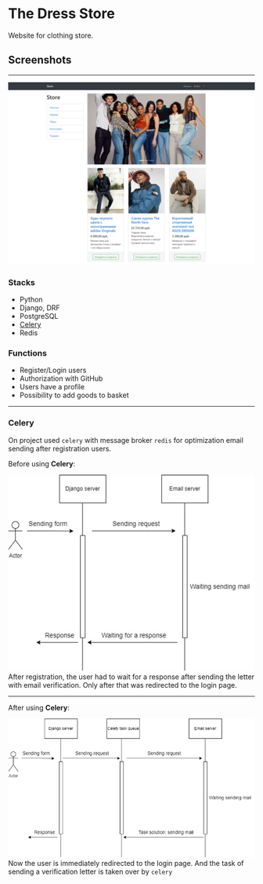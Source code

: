 # The Dress Store
Website for clothing store.
## Screenshots
___
![Thumbnail](Documents/products-photo.jpg)
### Stacks
+ Python
+ Django, DRF
+ PostgreSQL
+ [Celery](#Celery)
+ Redis
### Functions
+ Register/Login users
+ Authorization with GitHub
+ Users have a profile
+ Possibility to add goods to basket
___
### Celery
On project used `celery` with message broker `redis` for optimization email sending after registration users.  
  
Before using **Celery**:  
  
![Thumbnail](Documents/email-verification.jpg)  
After registration, the user had to wait for a response after sending the letter with email verification. Only after that was redirected to the login page.  
___  
After using **Celery**:  
  
![Thumbnail](Documents/email-verification-celery.jpg)  
Now the user is immediately redirected to the login page. And the task of sending a verification letter is taken over by `celery`  
